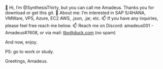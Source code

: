 👋 Hi, I’m @SynthesisThirty, but you can call me Amadeus. Thanks you for download or get this git.
👀 About me: I’m interested in SAP S/4HANA, VMWare, VPS, Azure, EC2 AWS, .json, .jar, etc.
📫 If you have any inquiries, please feel free reach me below.
📫 Reach me on Discord: amadeus001 - Amadeus#7608, or via mail: tbv@duck.com (no spam)


And now, enjoy.

PS: go to work or study.

Greetings, Amadeus.
